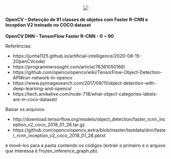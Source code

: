 <div style="text-align:center"><a href="https://www.youtube.com/watch?v=p1VPUD2TXxo"><img src="https://i.imgur.com/AvKAeOX.png"/></a></div>

<h4>OpenCV – Detecção de 91 classes de objetos com Faster R-CNN e Inception V2 treinado no COCO dataset</h4>

<b>OpenCV DNN - TensorFlow Faster R-CNN - 0 ~ 90</b>

<p>Referências: </p>

<ul>
<li>https://junha1125.github.io/artificial-intelligence/2020-08-15-2OpenCVcode/</li>
<li>https://programmersought.com/article/76361050166/</li>
<li>https://github.com/opencv/opencv/wiki/TensorFlow-Object-Detection-API#run-network-in-opencv</li>
<li>https://www.pyimagesearch.com/2017/09/11/object-detection-with-deep-learning-and-opencv/</li>
<li>https://tech.amikelive.com/node-718/what-object-categories-labels-are-in-coco-dataset/</li>
</ul>


<p>Baixar os arquivos: </p>

<ul>
<li>http://download.tensorflow.org/models/object_detection/faster_rcnn_inception_v2_coco_2018_01_28.tar.gz</li>
<li>https://github.com/opencv/opencv_extra/blob/master/testdata/dnn/faster_rcnn_inception_v2_coco_2018_01_28.pbtxt</li>
</ul>

<p>e movê-los para a pasta contendo os códigos (extrair o primeiro e o arquivo que interessa é frozen_inference_graph.pb).</p>



